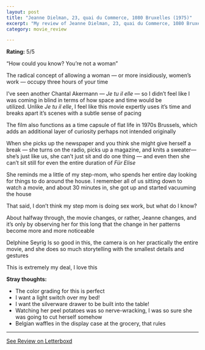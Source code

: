 ```yaml
---
layout: post
title: "Jeanne Dielman, 23, quai du Commerce, 1080 Bruxelles (1975)"
excerpt: "My review of Jeanne Dielman, 23, quai du Commerce, 1080 Bruxelles (1975)"
category: movie_review

---
```


**Rating:** 5/5

“How could you know? You’re not a woman”

The radical concept of allowing a woman — or more insidiously, women’s work — occupy three hours of your time

I’ve seen another Chantal Akermann — <i>Je tu il elle</i> — so I didn’t feel like I was coming in blind in terms of how space and time would be utilized. Unlike <i>Je tu il elle</i>, I feel like this movie expertly uses it’s time and breaks apart it’s scenes with a subtle sense of pacing

The film also functions as a time capsule of flat life in 1970s Brussels, which adds an additional layer of curiosity perhaps not intended originally

When she picks up the newspaper and you think she might give herself a break — she turns on the radio, picks up a magazine, and knits a sweater— she’s just like us, she can’t just sit and do one thing — and even then she can’t sit still for even the entire duration of <i>Für Elise</i>

She reminds me a little of my step-mom, who spends her entire day looking for things to do around the house. I remember all of us sitting down to watch a movie, and about 30 minutes in, she got up and started vacuuming the house

That said, I don’t think my step mom is doing sex work, but what do I know?

About halfway through, the movie changes, or rather, Jeanne changes, and it’s only by observing her for this long that the change in her patterns become more and more noticeable

Delphine Seyrig Is so good in this, the camera is on her practically the entire movie, and she does so much storytelling with the smallest details and gestures

This is extremely my deal, I love this

<b>Stray thoughts:</b>
* The color grading for this is perfect 
* I want a light switch over my bed!
* I want the silverware drawer to be built into the table!
* Watching her peel potatoes was so nerve-wracking, I was so sure she was going to cut herself somehow
* Belgian waffles in the display case at the grocery, that rules

<hr>

[See Review on Letterboxd](https://boxd.it/3XFDhH)
